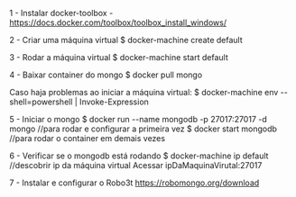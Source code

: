 1 - Instalar docker-toolbox - https://docs.docker.com/toolbox/toolbox_install_windows/

2 - Criar uma máquina virtual
$ docker-machine create default

3 - Rodar a máquina virtual
$ docker-machine start default

4 - Baixar container do mongo
$ docker pull mongo

Caso haja problemas ao iniciar a máquina virtual: 
$ docker-machine env --shell=powershell | Invoke-Expression

5 - Iniciar o mongo
$ docker run --name mongodb -p 27017:27017 -d mongo //para rodar e configurar a primeira vez
$ docker start mongodb //para rodar o container em demais vezes

6 - Verificar se o mongodb está rodando
$ docker-machine ip default //descobrir ip da máquina virtual
Acessar ipDaMaquinaVirutal:27017

7 - Instalar e configurar o Robo3t
https://robomongo.org/download

